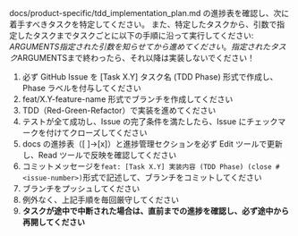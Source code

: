 docs/product-specific/tdd_implementation_plan.md の進捗表を確認し、次に着手すべきタスクを特定してください。
また、特定したタスクから、引数で指定したタスクまでタスクごとに以下の手順に沿って実行してください: $ARGUMENTS
指定された引数を知らせてから進めてください。
指定されたタスク$ARGUMENTSまで終わったら、それ以降は実装しないでください！

1. 必ず GitHub Issue を [Task X.Y] タスク名 (TDD Phase) 形式で作成し、Phase ラベルを付与してください
2. feat/X.Y-feature-name 形式でブランチを作成してください
3. TDD（Red-Green-Refactor）で実装を進めてください
4. テストが全て成功し、Issue の完了条件を満たしたら、Issue にチェックマークを付けてクローズしてください
5. docs の進捗表（[ ]→[x]）と進捗管理セクションを必ず Edit ツールで更新し、Read ツールで反映を確認してください
6. コミットメッセージを`feat: [Task X.Y] 実装内容 (TDD Phase) (close #<issue-number>)`形式で記述して、ブランチをコミットしてください
7. ブランチをプッシュしてください
8. 例外なく、上記手順を毎回厳守してください
9.  **タスクが途中で中断された場合は、直前までの進捗を確認し、必ず途中から再開してください**
